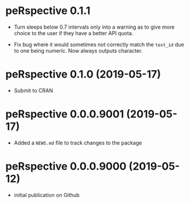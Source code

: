 # peRspective 0.1.1

* Turn sleeps below 0.7 intervals only into a warning as to give more choice to the user if they have a better API quota.

* Fix bug where it would sometimes not correctly match the `text_id` due to one being numeric. Now always outputs character.

# peRspective 0.1.0 (2019-05-17)

* Submit to CRAN

# peRspective 0.0.0.9001 (2019-05-17)

* Added a `NEWS.md` file to track changes to the package

# peRspective 0.0.0.9000 (2019-05-12)

* initial publication on Github
